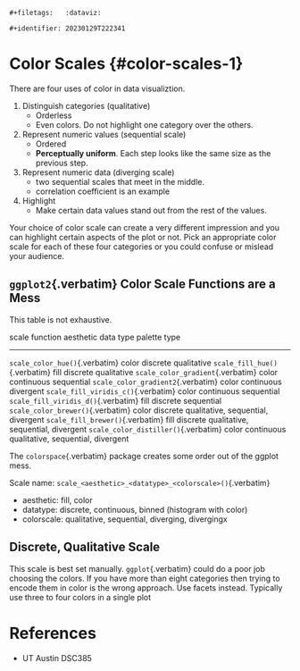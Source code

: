 ```{=org}
#+filetags:   :dataviz:
```
```{=org}
#+identifier: 20230129T222341
```
# Color Scales {#color-scales-1}

There are four uses of color in data visualiztion.

1.  Distinguish categories (qualitative)
    -   Orderless
    -   Even colors. Do not highlight one category over the others.
2.  Represent numeric values (sequential scale)
    -   Ordered
    -   **Perceptually uniform**. Each step looks like the same size as
        the previous step.
3.  Represent numeric data (diverging scale)
    -   two sequential scales that meet in the middle.
    -   correlation coefficient is an example
4.  Highlight
    -   Make certain data values stand out from the rest of the values.

Your choice of color scale can create a very different impression and
you can highlight certain aspects of the plot or not. Pick an
appropriate color scale for each of these four categories or you could
confuse or mislead your audience.

## `ggplot2`{.verbatim} Color Scale Functions are a Mess

This table is not exhaustive.

  scale function                         aesthetic   data type    palette type
  -------------------------------------- ----------- ------------ ------------------------------------
  `scale_color_hue()`{.verbatim}         color       discrete     qualitative
  `scale_fill_hue()`{.verbatim}          fill        discrete     qualitative
  `scale_color_gradient`{.verbatim}      color       continuous   sequential
  `scale_color_gradient2`{.verbatim}     color       continuous   divergent
  `scale_fill_viridis_c()`{.verbatim}    color       continuous   sequential
  `scale_fill_viridis_d()`{.verbatim}    fill        discrete     sequential
  `scale_color_brewer()`{.verbatim}      color       discrete     qualitative, sequential, divergent
  `scale_fill_brewer()`{.verbatim}       fill        discrete     qualitative, sequential, divergent
  `scale_color_distiller()`{.verbatim}   color       continuous   qualitative, sequential, divergent

The `colorspace`{.verbatim} package creates some order out of the ggplot
mess.

Scale name: `scale_<aesthetic>_<datatype>_<colorscale>()`{.verbatim}

-   aesthetic: fill, color
-   datatype: discrete, continuous, binned (histogram with color)
-   colorscale: qualitative, sequential, diverging, divergingx

## Discrete, Qualitative Scale

This scale is best set manually. `ggplot`{.verbatim} could do a poor job
choosing the colors. If you have more than eight categories then trying
to encode them in color is the wrong approach. Use facets instead.
Typically use three to four colors in a single plot

# References

-   UT Austin DSC385
